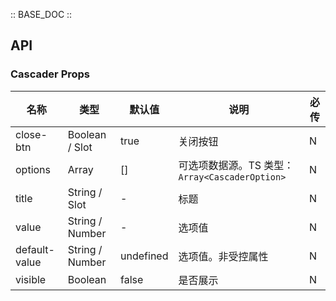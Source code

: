 :: BASE_DOC ::

## API
### Cascader Props

名称 | 类型 | 默认值 | 说明 | 必传
-- | -- | -- | -- | --
close-btn | Boolean / Slot | true | 关闭按钮 | N
options | Array | [] | 可选项数据源。TS 类型：`Array<CascaderOption>` | N
title | String / Slot | - | 标题 | N
value | String / Number | - | 选项值 | N
default-value | String / Number | undefined | 选项值。非受控属性 | N
visible | Boolean | false | 是否展示 | N
